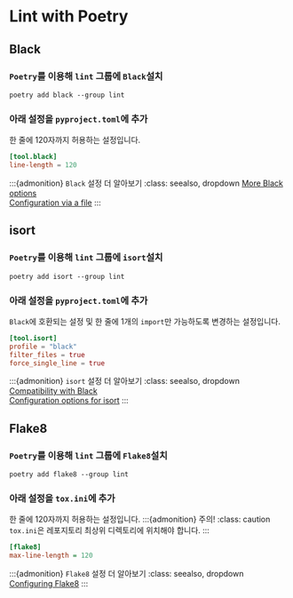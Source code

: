 # Lint with Poetry

## Black
### `Poetry`를 이용해 `lint` 그룹에 `Black`설치
```shell
poetry add black --group lint
```

### 아래 설정을 `pyproject.toml`에 추가
한 줄에 120자까지 허용하는 설정입니다.
```toml
[tool.black]
line-length = 120
```
:::{admonition} `Black` 설정 더 알아보기
:class: seealso, dropdown
[More Black options](https://black.readthedocs.io/en/stable/usage_and_configuration/the_basics.html#command-line-options)  
[Configuration via a file](https://black.readthedocs.io/en/stable/usage_and_configuration/the_basics.html#configuration-via-a-file)
:::

## isort
### `Poetry`를 이용해 `lint` 그룹에 `isort`설치
```shell
poetry add isort --group lint
```

### 아래 설정을 `pyproject.toml`에 추가
`Black`에 호환되는 설정 및 한 줄에 1개의 `import`만 가능하도록 변경하는 설정입니다.
```toml
[tool.isort]
profile = "black"
filter_files = true
force_single_line = true
```
:::{admonition} `isort` 설정 더 알아보기
:class: seealso, dropdown
[Compatibility with Black](https://pycqa.github.io/isort/docs/configuration/black_compatibility.html)  
[Configuration options for isort](https://pycqa.github.io/isort/docs/configuration/options.html)
:::

## Flake8
### `Poetry`를 이용해 `lint` 그룹에 `Flake8`설치
```shell
poetry add flake8 --group lint
```

### 아래 설정을 `tox.ini`에 추가
한 줄에 120자까지 허용하는 설정입니다.
:::{admonition} 주의!
:class: caution
`tox.ini`은 레포지토리 최상위 디렉토리에 위치해야 합니다.
:::
```ini
[flake8]
max-line-length = 120
```
:::{admonition} `Flake8` 설정 더 알아보기
:class: seealso, dropdown
[Configuring Flake8](https://flake8.pycqa.org/en/latest/user/configuration.html)
:::
